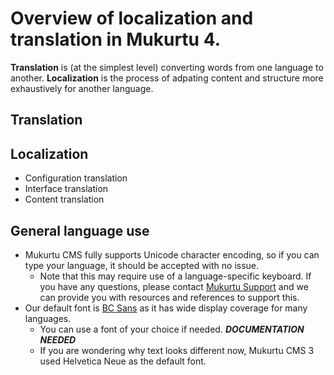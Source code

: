 # Overview of localization and translation in Mukurtu 4.

**Translation** is (at the simplest level) converting words from one language to another. **Localization** is the process of adpating content and structure more exhaustively for another language.

## Translation



## Localization

- Configuration translation
- Interface translation
- Content translation

## General language use

- Mukurtu CMS fully supports Unicode character encoding, so if you can type your language, it should be accepted with no issue.
  - Note that this may require use of a language-specific keyboard. If you have any questions, please contact [Mukurtu Support](support@mukurtu.org) and we can provide you with resources and references to support this.
- Our default font is [BC Sans](https://www2.gov.bc.ca/gov/content/governments/services-for-government/policies-procedures/bc-visual-identity/bc-sans) as it has wide display coverage for many languages.
  - You can use a font of your choice if needed. **_DOCUMENTATION NEEDED_**
  - If you are wondering why text looks different now, Mukurtu CMS 3 used Helvetica Neue as the default font.